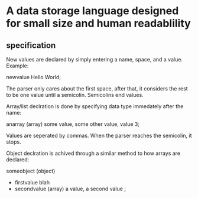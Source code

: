 # A data storage language designed for small size and human readablility
## specification
New values are declared by simply entering a name, space, and a value. Example:

newvalue Hello World;

The parser only cares about the first space, after that, it considers the rest to be one value until a semicolin. Semicolins end values.

Array/list declration is done by specifying data type immedately after the name:

anarray (array) some value, some other value, value 3;

Values are seperated by commas. When the parser reaches the semicolin, it stops.

Object declration is achived through a similar method to how arrays are declared:

someobject (object)
  - firstvalue blah
  - secondvalue (array) a value, a second value
;
